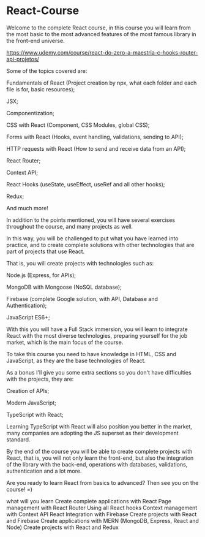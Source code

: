 # React-Course
Welcome to the complete React course, in this course you will learn from the most basic to the most advanced features of the most famous library in the front-end universe.

https://www.udemy.com/course/react-do-zero-a-maestria-c-hooks-router-api-projetos/

Some of the topics covered are:

Fundamentals of React (Project creation by npx, what each folder and each file is for, basic resources);

JSX;

Componentization;

CSS with React (Component, CSS Modules, global CSS);

Forms with React (Hooks, event handling, validations, sending to API);

HTTP requests with React (How to send and receive data from an API);

React Router;

Context API;

React Hooks (useState, useEffect, useRef and all other hooks);

Redux;

And much more!

In addition to the points mentioned, you will have several exercises throughout the course, and many projects as well.

In this way, you will be challenged to put what you have learned into practice, and to create complete solutions with other technologies that are part of projects that use React.

That is, you will create projects with technologies such as:

Node.js (Express, for APIs);

MongoDB with Mongoose (NoSQL database);

Firebase (complete Google solution, with API, Database and Authentication);

JavaScript ES6+;

With this you will have a Full Stack immersion, you will learn to integrate React with the most diverse technologies, preparing yourself for the job market, which is the main focus of the course.

To take this course you need to have knowledge in HTML, CSS and JavaScript, as they are the base technologies of React.

As a bonus I'll give you some extra sections so you don't have difficulties with the projects, they are:

Creation of APIs;

Modern JavaScript;

TypeScript with React;

Learning TypeScript with React will also position you better in the market, many companies are adopting the JS superset as their development standard.

By the end of the course you will be able to create complete projects with React, that is, you will not only learn the front-end, but also the integration of the library with the back-end, operations with databases, validations, authentication and a lot more.

Are you ready to learn React from basics to advanced? Then see you on the course! =)

what will you learn
Create complete applications with React
Page management with React Router
Using all React hooks
Context management with Context API
React Integration with Firebase
Create projects with React and Firebase
Create applications with MERN (MongoDB, Express, React and Node)
Create projects with React and Redux